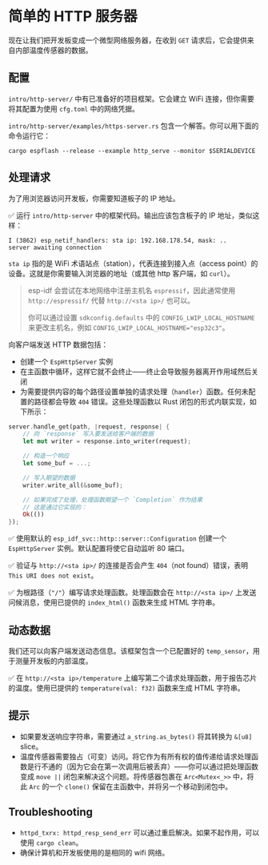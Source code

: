 # 简单的 HTTP 服务器

现在让我们把开发板变成一个微型网络服务器，在收到 `GET` 请求后，它会提供来自内部温度传感器的数据。

## 配置

`intro/http-server/` 中有已准备好的项目框架。它会建立 WiFi 连接，但你需要将其配置为使用 `cfg.toml` 中的网络凭据。



`intro/http-server/examples/https-server.rs` 包含一个解答。你可以用下面的命令运行它：

```
cargo espflash --release --example http_serve --monitor $SERIALDEVICE
```

## 处理请求

为了用浏览器访问开发板，你需要知道板子的 IP 地址。


✅ 运行 `intro/http-server` 中的框架代码。输出应该包含板子的 IP 地址，类似这样：

```console
I (3862) esp_netif_handlers: sta ip: 192.168.178.54, mask: ..
server awaiting connection
```

`sta ip` 指的是 WiFi 术语站点（station），代表连接到接入点（access point）的设备。这就是你需要输入浏览器的地址（或其他 http 客户端，如 `curl`）。

> esp-idf 会尝试在本地网络中注册主机名 `espressif`，因此通常使用 `http://espressif/` 代替 `http://<sta ip>/` 也可以。
>
> 你可以通过设置 `sdkconfig.defaults` 中的 `CONFIG_LWIP_LOCAL_HOSTNAME` 来更改主机名，例如 `CONFIG_LWIP_LOCAL_HOSTNAME="esp32c3"`。

向客户端发送 HTTP 数据包括：

- 创建一个 `EspHttpServer` 实例
- 在主函数中循环，这样它就不会终止——终止会导致服务器离开作用域然后关闭
- 为需要提供内容的每个路径设置单独的请求处理（`handler`）函数。任何未配置的路径都会导致 `404` 错误。这些处理函数以 Rust 闭包的形式内联实现，如下所示：

```rust
server.handle_get(path, |request, response| {
    // 向 `response` 写入要发送给客户端的数据
    let mut writer = response.into_writer(request);

    // 构造一个响应
    let some_buf = ...;

    // 写入期望的数据
    writer.write_all(&some_buf);

    // 如果完成了处理，处理函数期望一个 `Completion` 作为结果
    // 这是通过它实现的：
    Ok(())
});

```


✅ 使用默认的 `esp_idf_svc::http::server::Configuration` 创建一个 `EspHttpServer` 实例。默认配置将使它自动监听 80 端口。

✅ 验证与 `http://<sta ip>/` 的连接是否会产生 `404`（not found）错误，表明 `This URI does not exist`。

✅ 为根路径（`"/"`）编写请求处理函数。处理函数会在 `http://<sta ip>/` 上发送问候消息，使用已提供的 `index_html()` 函数来生成 HTML 字符串。

## 动态数据

我们还可以向客户端发送动态信息。该框架包含一个已配置好的 `temp_sensor`，用于测量开发板的内部温度。

✅ 在 `http://<sta ip>/temperature` 上编写第二个请求处理函数，用于报告芯片的温度。使用已提供的 `temperature(val: f32)` 函数来生成 HTML 字符串。
## 提示
- 如果要发送响应字符串，需要通过 `a_string.as_bytes()` 将其转换为 `&[u8]` slice。
- 温度传感器需要独占（可变）访问。将它作为有所有权的值传递给请求处理函数是行不通的（因为它会在第一次调用后被丢弃）——你可以通过把处理函数变成 `move ||` 闭包来解决这个问题。将传感器包裹在 `Arc<Mutex<_>>` 中，将此 `Arc` 的一个 `clone()` 保留在主函数中，并将另一个移动到闭包中。

## Troubleshooting

- `httpd_txrx: httpd_resp_send_err` 可以通过重启解决。如果不起作用，可以使用 `cargo clean`。
- 确保计算机和开发板使用的是相同的 wifi 网络。